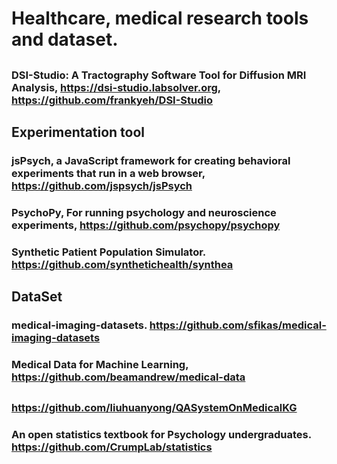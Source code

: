 # Healthcare, medical research tools and dataset.

## 
### DSI-Studio: A Tractography Software Tool for Diffusion MRI Analysis, https://dsi-studio.labsolver.org, https://github.com/frankyeh/DSI-Studio


## 
## Experimentation tool
### jsPsych, a JavaScript framework for creating behavioral experiments that run in a web browser, https://github.com/jspsych/jsPsych
### PsychoPy, For running psychology and neuroscience experiments, https://github.com/psychopy/psychopy
### Synthetic Patient Population Simulator. https://github.com/synthetichealth/synthea

## 
## DataSet
### medical-imaging-datasets.  https://github.com/sfikas/medical-imaging-datasets
### Medical Data for Machine Learning, https://github.com/beamandrew/medical-data

## 
## 
### https://github.com/liuhuanyong/QASystemOnMedicalKG
### An open statistics textbook for Psychology undergraduates. https://github.com/CrumpLab/statistics





